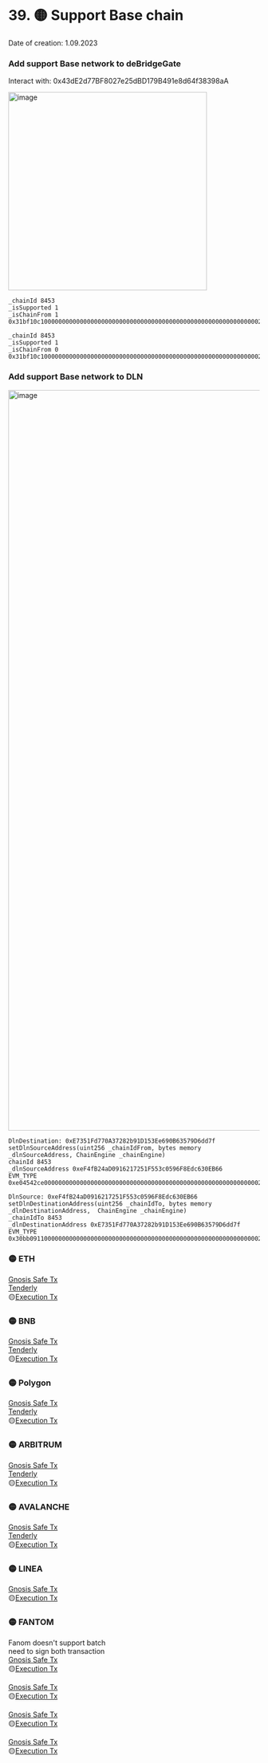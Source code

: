# 39. 🟡  Support Base chain
Date of creation: 1.09.2023

### Add support Base network to deBridgeGate   
Interact with: 0x43dE2d77BF8027e25dBD179B491e8d64f38398aA   

<img width="398" alt="image" src="https://github.com/debridge-finance/multisig-evm-transactions/assets/29544129/6ab09217-9d8e-40ce-a51a-1d03205b780b">

```
_chainId 8453
_isSupported 1
_isChainFrom 1
0x31bf10c1000000000000000000000000000000000000000000000000000000000000210500000000000000000000000000000000000000000000000000000000000000010000000000000000000000000000000000000000000000000000000000000001
```
```
_chainId 8453
_isSupported 1
_isChainFrom 0
0x31bf10c1000000000000000000000000000000000000000000000000000000000000210500000000000000000000000000000000000000000000000000000000000000010000000000000000000000000000000000000000000000000000000000000000
```



### Add support Base network to DLN   

  <img width="1486" alt="image" src="https://github.com/debridge-finance/multisig-evm-transactions/assets/29544129/37d14143-646d-4324-87ed-b9f4a85e7c79">

```
DlnDestination: 0xE7351Fd770A37282b91D153Ee690B63579D6dd7f
setDlnSourceAddress(uint256 _chainIdFrom, bytes memory _dlnSourceAddress, ChainEngine _chainEngine)
chainId 8453
_dlnSourceAddress 0xeF4fB24aD0916217251F553c0596F8Edc630EB66
EVM_TYPE
0xe04542ce0000000000000000000000000000000000000000000000000000000000002105000000000000000000000000000000000000000000000000000000000000006000000000000000000000000000000000000000000000000000000000000000010000000000000000000000000000000000000000000000000000000000000014ef4fb24ad0916217251f553c0596f8edc630eb66000000000000000000000000
```
```
DlnSource: 0xeF4fB24aD0916217251F553c0596F8Edc630EB66
setDlnDestinationAddress(uint256 _chainIdTo, bytes memory _dlnDestinationAddress,  ChainEngine _chainEngine)
_chainIdTo 8453
_dlnDestinationAddress 0xE7351Fd770A37282b91D153Ee690B63579D6dd7f
EVM_TYPE
0x30bb09110000000000000000000000000000000000000000000000000000000000002105000000000000000000000000000000000000000000000000000000000000006000000000000000000000000000000000000000000000000000000000000000010000000000000000000000000000000000000000000000000000000000000014e7351fd770a37282b91d153ee690b63579d6dd7f000000000000000000000000
```


### 🟡 ETH  
[Gnosis Safe Tx](https://app.safe.global/transactions/tx?id=multisig_0x6bec1faF33183e1Bc316984202eCc09d46AC92D5_0xf6463f334ad09e514ca785cdcea14667daac76bcb74df9b22d7c1009b319d0ae&safe=eth:0x6bec1faF33183e1Bc316984202eCc09d46AC92D5)  
[Tenderly](https://dashboard.tenderly.co/public/safe/safe-apps/simulator/a8cbcd3e-4243-45c0-9d0c-ce35d5321ae8)  
🟡[Execution Tx]()  

### 🟡 BNB   
[Gnosis Safe Tx](https://app.safe.global/transactions/tx?id=multisig_0xA52842cD43fA8c4B6660E443194769531d45b265_0x1cada5be039ac836e53c61549bb53217ca9d712e8b06dca7b123a930b2b0309d&safe=bnb:0xA52842cD43fA8c4B6660E443194769531d45b265)  
[Tenderly](https://dashboard.tenderly.co/public/safe/safe-apps/simulator/4c350a22-447e-4a54-ac38-ece29e7195b8)  
🟡[Execution Tx]()   


### 🟡 Polygon   
[Gnosis Safe Tx](https://app.safe.global/transactions/tx?id=multisig_0xA52842cD43fA8c4B6660E443194769531d45b265_0x5df67c17088dbbe07e2d4acfe4508515c85842cffe95fdd38c2a47d4ad5061e2&safe=matic%3A0xA52842cD43fA8c4B6660E443194769531d45b265)  
[Tenderly](https://dashboard.tenderly.co/public/safe/safe-apps/simulator/3e6480fb-36ea-47e0-9ed3-2e7bca333c80)  
🟡[Execution Tx]()  

### 🟡 ARBITRUM   
[Gnosis Safe Tx](https://app.safe.global/transactions/tx?id=multisig_0xA52842cD43fA8c4B6660E443194769531d45b265_0x4014f67c7fd91b8e1888ed9b3c4123a5252d30d4741169e8696e410062ba68e0&safe=arb1:0xA52842cD43fA8c4B6660E443194769531d45b265)  
[Tenderly](https://dashboard.tenderly.co/public/safe/safe-apps/simulator/3b47c644-334e-4ec9-a72c-9d5b64027217)  
🟡[Execution Tx]()  

### 🟡 AVALANCHE  
[Gnosis Safe Tx](https://app.safe.global/transactions/tx?id=multisig_0x8AC842e8f3be6BF67ccfdC87CE3F98D635008Ef0_0xdf4bbc6bd5fd138c62448ad4992a23ba816efcf835358d599c32874e433e51b3&safe=avax:0x8AC842e8f3be6BF67ccfdC87CE3F98D635008Ef0)  
[Tenderly](https://dashboard.tenderly.co/public/safe/safe-apps/simulator/1ce1c796-3c14-4848-be72-f8a3be4e621e)  
🟡[Execution Tx]()   


### 🟡 LINEA   
[Gnosis Safe Tx](https://safe.linea.build/transactions/tx?id=multisig_0xA52842cD43fA8c4B6660E443194769531d45b265_0xa77f34bea1f8d848b1b7a0f56b8442ed530d7b9a6dd7cd4b07f946191ea93918&safe=linea:0xA52842cD43fA8c4B6660E443194769531d45b265)  
🟡[Execution Tx]()   


### 🟡 FANTOM  
Fanom doesn't support batch   
need to sign both transaction  
[Gnosis Safe Tx](https://safe.fantom.network/ftm:0xA52842cD43fA8c4B6660E443194769531d45b265/transactions/multisig_0xA52842cD43fA8c4B6660E443194769531d45b265_0x3ed11f2c0202cf309ee67354f26838cbfc82355fe6e71039b195f85a834330c0)  
🟡[Execution Tx]()  


[Gnosis Safe Tx](https://safe.fantom.network/ftm:0xA52842cD43fA8c4B6660E443194769531d45b265/transactions/multisig_0xA52842cD43fA8c4B6660E443194769531d45b265_0xad2621216e017456ca5b367124cc9ccc5f7e6d1243c43010a07780a1e5fceacf)  
🟡[Execution Tx]()  

[Gnosis Safe Tx](https://safe.fantom.network/ftm:0xA52842cD43fA8c4B6660E443194769531d45b265/transactions/multisig_0xA52842cD43fA8c4B6660E443194769531d45b265_0x9d7d6ac2c5670f7027ce3638e7fbc650f523b1d93ae4e3725edc55ab993d1e31)  
🟡[Execution Tx]()  


[Gnosis Safe Tx](https://safe.fantom.network/ftm:0xA52842cD43fA8c4B6660E443194769531d45b265/transactions/multisig_0xA52842cD43fA8c4B6660E443194769531d45b265_0x92e7c5b4d085c36226733227703bd7d4d9356f2641c49b8fe1ac1691b0839057)  
🟡[Execution Tx]()  
